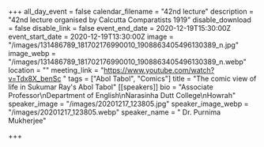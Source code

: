 +++
all_day_event = false
calendar_filename = "42nd lecture"
description = "42nd lecture organised by Calcutta Comparatists 1919"
disable_download = false
disable_link = false
event_end_date = 2020-12-19T15:30:00Z
event_start_date = 2020-12-19T13:30:00Z
image = "/images/131486789_181702176990010_1908863405496130389_n.jpg"
image_webp = "/images/131486789_181702176990010_1908863405496130389_n.webp"
location = ""
meeting_link = "https://www.youtube.com/watch?v=Tdx8X_benSc "
tags = ["Abol Tabol", "Comics"]
title = "The comic view of life in Sukumar Ray's Abol Tabol"
[[speakers]]
bio = "Associate Professor\nDepartment of English\nNarasinha Dutt College\nHowrah"
speaker_image = "/images/20201217_123805.jpg"
speaker_image_webp = "/images/20201217_123805.webp"
speaker_name = " Dr. Purnima Mukherjee"

+++
